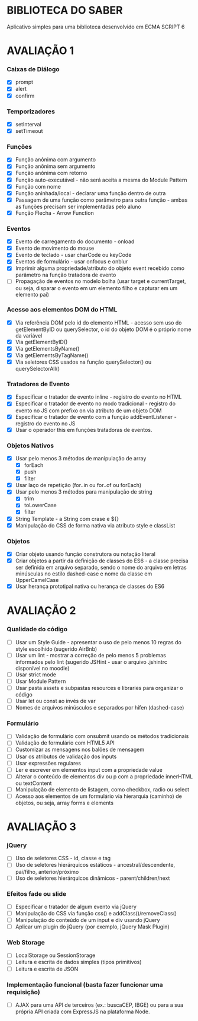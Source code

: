 # __BIBLIOTECA DO SABER__
Aplicativo simples para uma biblioteca desenvolvido em ECMA SCRIPT 6

# __AVALIAÇÃO 1__

### Caixas de Diálogo
- [x] prompt
- [x] alert
- [x] confirm
### Temporizadores
- [x] setInterval
- [x] setTimeout
### Funções
- [x] Função anônima com argumento
- [x] Função anônima sem argumento
- [x] Função anônima com retorno
- [x] Função auto-executável - não será aceita a mesma do Module Pattern
- [x] Função com nome
- [x] Função aninhada/local - declarar uma função dentro de outra
- [x] Passagem de uma função como parâmetro para outra função - ambas as funções precisam ser implementadas pelo aluno
- [x] Função Flecha - Arrow Function 
### Eventos
- [x] Evento de carregamento do documento - onload
- [x] Evento de movimento do mouse
- [x] Evento de teclado - usar charCode ou keyCode
- [x] Eventos de formulário - usar onfocus e onblur
- [x] Imprimir alguma propriedade/atributo do objeto event recebido como parâmetro na função tratadora de evento
- [ ] Propagação de eventos no modelo bolha (usar target e currentTarget, ou seja, disparar o evento em um elemento filho e capturar em um elemento pai)
### Acesso aos elementos DOM do HTML
- [x] Via referência DOM pelo id do elemento HTML - acesso sem uso do getElementByID ou querySelector, o id do objeto DOM é o próprio nome da variável
- [x] Via getElementByID()
- [x] Via getElementsByName()
- [x] Via getElementsByTagName()
- [x] Via seletores CSS usados na função querySelector() ou querySelectorAll()
### Tratadores de Evento
- [x] Especificar o tratador de evento inline - registro do evento no HTML
- [x] Especificar o tratador de evento no modo tradicional - registro do evento no JS com prefixo on via atributo de um objeto DOM 
- [x] Especificar o tratador de evento com a função addEventListener - registro do evento no JS
- [x] Usar o operador this em funções tratadoras de eventos.
### Objetos Nativos
- [x] Usar pelo menos 3 métodos de manipulação de array
    - [x] forEach
    - [x] push
    - [x] filter
- [x] Usar laço de repetição (for..in ou for..of ou forEach)
- [x] Usar pelo menos 3 métodos para manipulação de string
    - [x] trim
    - [x] toLowerCase
    - [x] filter
- [x] String Template - a String com crase e ${} 
- [x] Manipulação do CSS de forma nativa via atributo style e classList
### Objetos
- [x] Criar objeto usando função construtora ou notação literal
- [x] Criar objetos a partir da definição de classes do ES6 - a classe precisa ser definida em arquivo separado, sendo o nome do arquivo em letras minúsculas no estilo dashed-case e nome da classe em UpperCamelCase
- [x] Usar herança prototipal nativa ou herança de classes do ES6

# __AVALIAÇÃO 2__

### Qualidade do código
- [ ] Usar um Style Guide - apresentar o uso de pelo menos 10 regras do style escolhido (sugerido AirBnb)
- [ ] Usar um lint - mostrar a correção de pelo menos 5 problemas informados pelo lint (sugerido JSHint - usar o arquivo .jshintrc disponível no moodle)
- [ ] Usar strict mode
- [ ] Usar Module Pattern
- [ ] Usar pasta assets e subpastas resources e libraries para organizar o código
- [ ] Usar let ou const ao invés de var
- [ ] Nomes de arquivos minúsculos e separados por hífen (dashed-case)
### Formulário
- [ ] Validação de formulário com onsubmit usando os métodos tradicionais
- [ ] Validação de formulário com HTML5 API
- [ ] Customizar as mensagens nos balões de mensagem
- [ ] Usar os atributos de validação dos inputs
- [ ] Usar expressões regulares
- [ ] Ler e escrever em elementos input com a propriedade value
- [ ] Alterar o conteúdo de elementos div ou p com a propriedade innerHTML ou textContent
- [ ] Manipulação de elemento de listagem, como checkbox, radio ou select
- [ ] Acesso aos elementos de um formulário via hierarquia (caminho) de objetos, ou seja, array forms e elements

# __AVALIAÇÃO 3__

### jQuery
- [ ] Uso de seletores CSS - id, classe e tag
- [ ] Uso de seletores hierárquicos estáticos - ancestral/descendente, pai/filho, anterior/próximo
- [ ] Uso de seletores hierárquicos dinâmicos - parent/children/next
### Efeitos fade ou slide
- [ ] Especificar o tratador de algum evento via jQuery
- [ ] Manipulação do CSS via função css() e addClass()/removeClass()
- [ ] Manipulação do conteúdo de um input e div usando jQuery
- [ ] Aplicar um plugin do jQuery (por exemplo, jQuery Mask Plugin)
### Web Storage
- [ ] LocalStorage ou SessionStorage
- [ ] Leitura e escrita de dados simples (tipos primitivos)
- [ ] Leitura e escrita de JSON
### Implementação funcional (basta fazer funcionar uma requisição) 
- [ ] AJAX para uma API de terceiros (ex.: buscaCEP, IBGE) ou para a sua própria API criada com ExpressJS na plataforma Node.